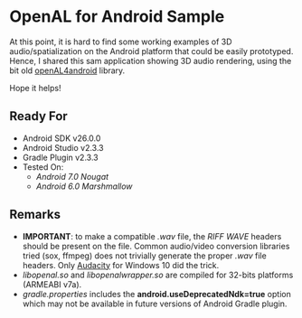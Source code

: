 # OpenAL for Android Sample
At this point, it is hard to find some working examples of 3D audio/spatialization on the Android platform that could be easily prototyped. Hence, I shared this sam application showing 3D audio rendering, using the bit old [openAL4android](http://pielot.org/2011/11/openal4android-2/) library.

Hope it helps!
  

## Ready For

* Android SDK v26.0.0
* Android Studio v2.3.3
* Gradle Plugin v2.3.3
* Tested On: 
    * *Android 7.0 Nougat*
    * *Android 6.0 Marshmallow*

## Remarks

* **IMPORTANT**: to make a compatible *.wav* file, the *RIFF WAVE* headers should be present on the file.
  Common audio/video conversion libraries tried (sox, ffmpeg) does not trivially generate the proper *.wav* file headers. Only [Audacity](http://www.audacityteam.org/download/windows/) for Windows 10 did the trick.  
* *libopenal.so* and *libopenalwrapper.so* are compiled for 32-bits platforms (ARMEABI v7a).
* *gradle.properties* includes the **android.useDeprecatedNdk=true** option which may not be available in future versions of Android Gradle plugin.